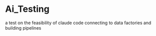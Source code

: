 # Ai_Testing
a test on the feasibility of claude code connecting to data factories and building pipelines
